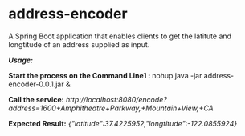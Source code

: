 # address-encoder

A Spring Boot application that enables clients to get the latitute and longtitude of an address supplied as input.

<b><i>Usage:</i>

Start the process on the Command Line1 : </b> nohup java -jar address-encoder-0.0.1.jar &


<b>Call the service:</b>
<i>http://localhost:8080/encode?address=1600+Amphitheatre+Parkway,+Mountain+View,+CA</i>

<b>Expected Result:</b> <i>{"latitude":37.4225952,"longtitude":-122.0855924}</i>





